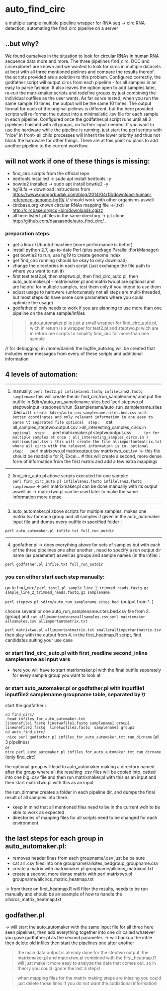 # auto_find_circ
a multiple sample multiple pipeline wrapper for RNA seq -> circ RNA detection;  automating the find_circ pipeline on a server

## ..but why?
We found ourselves in the situation to look for circular RNAs in human RNA sequence data more and more. The three pipelines find_circ, DCC and circexplorer1 are known and we wanted to look for circs in multiple datasets at best with all three mentioned pielines and compare the results thereof. the scripts provided are a solution to this problem. Configured correctly, the godfather script will output circs from each pipeline - for all samples in an easy to parse fashion.
It also leaves the option open to add samples later, re-run the matrixmaker scripts and redefine groups by just combining the individual outfiles as the user wants. As far as we tested, when you run the same sample 10 times, the output will be the same 10 times. The output format for each of the original pielines is different, but the here provided scripts will re-format the output into a minimalistic .tsv file for each sample in each pipeline. Configured once the godfather.pl script runs until all 3 pipelines finished with all groups, no further input needed. If you want to use the hardware while the pipeline is running, just start the perl scripts with "nice" in front- all child processes will inherit the lower priority and thus not block the hardware for other things. There are at this point no plans to add another pipeline to the current workflow.


## will not work if one of these things is missing:
- find_circ scripts from the official repo                
- bedtools installed                                      -> sudo apt install bedtools -y
- bowtie2 installed                                       -> sudo apt install bowtie2 -y
- hg19.fa                                                 -> download instructions from https://www.gungorbudak.com/blog/2014/04/13/download-human-reference-genome-hg19/ // should work with other organisms aswell
- circbase.org known circular RNAs mapping file           ->(.txt) http://circbase.org/cgi-bin/downloads.cgizz
- all here listed .pl files in the same directory         -> git clone http://github.com/daaaaande/auto_find_circ/ .

### preparation steps:
- get a linux (Ubuntu) machine (more performance is better)
- install python 2.7, up-to-date Perl (plus package Parallel::ForkManager)
- get bowtie2 to run, use hg19 to create genome index
- get find_circ running (should be okay to only download)
- change the directories in each script (just exchange the file path to where you want to run it)
- first test test2.pl, then steptwo.pl, then find_circ_auto.pl, then auto_automaker.pl - matrixmaker.pl and matrixtwo.pl are optional and are helpful for multiple samples, test them only if you intend to use them
- adjust usage to hardware (unfortunately not all steps are multi-threaded, but most steps do have some core parameters where you could optimize the usage)  
- godfather.pl only needs to work if you are planning to use more than one pipeline on the same sample/infiles


>> auto_automaker.pl is just a small wrapper for find_circ_auto.pl, wich in return is a wrapper for test2.pl and steptwo.pl wich are in return are scripts to simplify find_circ for more than one sample

 // for debugging: in /home/daniel/ the logfile_auto.log will be created that includes error messages from every of these scripts and additional information

## 4 levels of automation:
  __________________________
  1. manually:
`perl test2.pl infilelane1.fastq infilelane2.fastq samplename`
   this will create the dir find_circ/run_samplename/ and put the outfile in $dirn/auto_run_samplename.sites.bed  
  `perl steptwo.pl steptwoinput=steponedir/run_$samplename/auto_run_samplename.sites.bed `
   will create $dirn/auto_run_samplename.sites.bed.csv with better coordinates and only relevant information in one easy to parse \t separated file
   optional  step:   
  `cat all_samples_steptwo:output.csv >all_interesting_samples_circs.in  `   
   optional  step:   
  `perl matrixmaker.pl steptwooutput.csv `     
   (or for multiple samples at once : all_interesting_samples_circs.in ) matrixoutput.tsv : this will create the file allimportantmatrix.txt where all circs with the relevent information is in.
   optional  step:   
  `perl matrixtwo.pl matrixoutput.tsv matrixtwo_out.tsv `<- this file should be readable for R, Excel... # this will create a second, more dense form of information from the first matrix and add a few extra mappings
  __________________________
  2. find_circ_auto.pl above scripts executed for one sample:   
`perl find_circ_auto.pl infilelane1.fastq infilelane2.fastq samplename`
    -> perl matrixmaker.pl can be done manually with its output aswell as
    -> matrixtwo.pl can be used later to make the same information more dense
  __________________________
  3. auto_automaker.pl above scripts for multiple samples, makes one matrix.tsv for each group and all samples if given in the auto_automaker input file and dumps every outfile in specified folder :   

`perl auto_automaker.pl infile.txt full_run_outdir`   
  __________________________
  4. godfather.pl -> does everything above for sets of samples but with each of the three pipelines one after another , need to specify a run output dir name (as parameter) aswell as groups and sample names (in the infile) :   

   `perl godfather.pl infile.txt full_run_outdir`   


### you can either start each step manually:
go to find_circ/
`perl test2.pl sample_line_1_trimmed_reads.fastq.gz sample_line_2_trimmed_reads.fastq.gz samplename`

`perl steptwo.pl $dirn/auto_run_samplename.sites.bed `(output from 1. )

choose several or one auto_run_samplename.sites.bed.csv file from 2. (group) and `cat allimportantones>allsamples.csv`
`perl matrixmaker allsamples.csv allimportantmatrix.txt`

`perl matrixtwo.pl allimportantmatrix.txt smallerallimportantmatrix.tsv`
then  play with the output from 4. in the first_heatmap.R script, find candidates suiting your use case  

### or start find_circ_auto.pl with first_readline second_inline samplename as input vars
  - here you will have to start matrixmaker.pl with the final outfile separately for every sample group you want to look at

### or start auto_automaker.pl  or godfather.pl with inputfile1 inputfile2 samplename groupname table, separated by \t
start the godfather :

`cd find_circ/`   
` head infiles_for_auto_automaker.txt`   
`lineonefile1.fastq linetwofile1.fastq samplename1 group1 `   
`lineonefile2.fastq  linetwofile2.fastq  samplename2 group1 `   
`cd auto_find_circ/`   
` nice perl godfather.pl infiles_for_auto_automaker.txt run_dirname` (all 3 pipelines)   
 or   
`nice perl auto_automaker.pl infiles_for_auto_automaker.txt run_dirname` (only find_circ)        

the optional group will lead to auto_automaker making a directory named after the group where all the resulting .csv files will be copied into, catted into one big .csv file and then run matrixmaker.pl with this as an input and then start matrixtwo.pl with this as an input

the run_dirname creates a folder in each pipeline dir, and dumps the final result of all samples into there.

- keep in mind that all mentioned files need to be in the current wdir to be able to work as expected
- directories of mapping files for all scripts need to be changed for each environment

## the last steps for each group in auto_automaker.pl:
- removes header lines from each groupname/.csv just be be sure
- cat all .csv files into one groupname/allsites_bedgroup_groupname.csv
- create a matrix with matrixmaker.pl groupname/allcircs_matrixout.txt
- create a second, more dense matrix with perl matrixtwo.pl groupname/allcircs_matrix_heatmap.txt

-> from there on first_heatmap.R will filter the results, needs to be run manually and should be an example of how to handle the  allcircs_matrix_heatmap.txt

## godfather.pl
->  will start the auto_automaker with the same input file for all three here seen pipelines, then add everything together into one dir called whatever you gave godfather.pl as the second parameter.
-> will backup the infile    then delete old infiles    then start the pipelines one after another

 >the main data output is already done for the steptwo output, the matrixmaker.pl and matrixtwo.pl combined with the first_heatmap.R will just make it more easy to analyze the data that comes out. so in theory you could ignore the last 3 steps!


 > when mapping files for the matrix making steps are missing you could just delete those lines if you do not want the addistional information!
